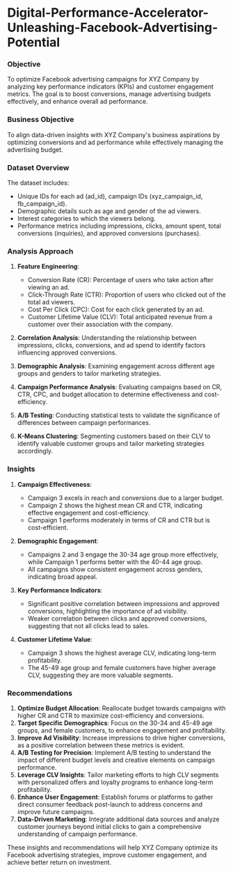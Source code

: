 # Digital-Performance-Accelerator-Unleashing-Facebook-Advertising-Potential


### Objective
To optimize Facebook advertising campaigns for XYZ Company by analyzing key performance indicators (KPIs) and customer engagement metrics. The goal is to boost conversions, manage advertising budgets effectively, and enhance overall ad performance.

### Business Objective
To align data-driven insights with XYZ Company's business aspirations by optimizing conversions and ad performance while effectively managing the advertising budget.

### Dataset Overview
The dataset includes:
- Unique IDs for each ad (ad_id), campaign IDs (xyz_campaign_id, fb_campaign_id).
- Demographic details such as age and gender of the ad viewers.
- Interest categories to which the viewers belong.
- Performance metrics including impressions, clicks, amount spent, total conversions (inquiries), and approved conversions (purchases).

### Analysis Approach
1. **Feature Engineering**:
   - Conversion Rate (CR): Percentage of users who take action after viewing an ad.
   - Click-Through Rate (CTR): Proportion of users who clicked out of the total ad viewers.
   - Cost Per Click (CPC): Cost for each click generated by an ad.
   - Customer Lifetime Value (CLV): Total anticipated revenue from a customer over their association with the company.
   
2. **Correlation Analysis**: Understanding the relationship between impressions, clicks, conversions, and ad spend to identify factors influencing approved conversions.

3. **Demographic Analysis**: Examining engagement across different age groups and genders to tailor marketing strategies.

4. **Campaign Performance Analysis**: Evaluating campaigns based on CR, CTR, CPC, and budget allocation to determine effectiveness and cost-efficiency.

5. **A/B Testing**: Conducting statistical tests to validate the significance of differences between campaign performances.

6. **K-Means Clustering**: Segmenting customers based on their CLV to identify valuable customer groups and tailor marketing strategies accordingly.

### Insights
1. **Campaign Effectiveness**:
   - Campaign 3 excels in reach and conversions due to a larger budget.
   - Campaign 2 shows the highest mean CR and CTR, indicating effective engagement and cost-efficiency.
   - Campaign 1 performs moderately in terms of CR and CTR but is cost-efficient.

2. **Demographic Engagement**:
   - Campaigns 2 and 3 engage the 30-34 age group more effectively, while Campaign 1 performs better with the 40-44 age group.
   - All campaigns show consistent engagement across genders, indicating broad appeal.

3. **Key Performance Indicators**:
   - Significant positive correlation between impressions and approved conversions, highlighting the importance of ad visibility.
   - Weaker correlation between clicks and approved conversions, suggesting that not all clicks lead to sales.

4. **Customer Lifetime Value**:
   - Campaign 3 shows the highest average CLV, indicating long-term profitability.
   - The 45-49 age group and female customers have higher average CLV, suggesting they are more valuable segments.

### Recommendations
1. **Optimize Budget Allocation**: Reallocate budget towards campaigns with higher CR and CTR to maximize cost-efficiency and conversions.
2. **Target Specific Demographics**: Focus on the 30-34 and 45-49 age groups, and female customers, to enhance engagement and profitability.
3. **Improve Ad Visibility**: Increase impressions to drive higher conversions, as a positive correlation between these metrics is evident.
4. **A/B Testing for Precision**: Implement A/B testing to understand the impact of different budget levels and creative elements on campaign performance.
5. **Leverage CLV Insights**: Tailor marketing efforts to high CLV segments with personalized offers and loyalty programs to enhance long-term profitability.
6. **Enhance User Engagement**: Establish forums or platforms to gather direct consumer feedback post-launch to address concerns and improve future campaigns.
7. **Data-Driven Marketing**: Integrate additional data sources and analyze customer journeys beyond initial clicks to gain a comprehensive understanding of campaign performance.

These insights and recommendations will help XYZ Company optimize its Facebook advertising strategies, improve customer engagement, and achieve better return on investment.
